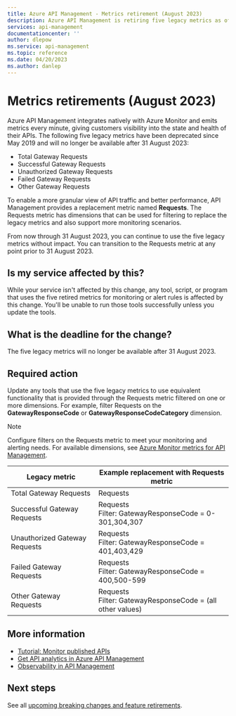 ```yaml
---
title: Azure API Management - Metrics retirement (August 2023)
description: Azure API Management is retiring five legacy metrics as of August 2023. If you monitor your API Management instance using these metrics, you must update your monitoring settings and alert rules to use the Requests metric.
services: api-management
documentationcenter: ''
author: dlepow
ms.service: api-management
ms.topic: reference
ms.date: 04/20/2023
ms.author: danlep
---
```


# Metrics retirements (August 2023)

Azure API Management integrates natively with Azure Monitor and emits metrics every minute, giving customers visibility into the state and health of their APIs. The following five legacy metrics have been deprecated since May 2019 and will no longer be available after 31 August 2023:

* Total Gateway Requests
* Successful Gateway Requests
* Unauthorized Gateway Requests
* Failed Gateway Requests
* Other Gateway Requests

To enable a more granular view of API traffic and better performance, API Management provides a replacement metric named **Requests**. The Requests metric has dimensions that can be used for filtering to replace the legacy metrics and also support more monitoring scenarios. 

From now through 31 August 2023, you can continue to use the five legacy metrics without impact. You can transition to the Requests metric at any point prior to 31 August 2023. 

## Is my service affected by this?

While your service isn't affected by this change, any tool, script, or program that uses the five retired metrics for monitoring or alert rules is affected by this change. You'll be unable to run those tools successfully unless you update the tools.

## What is the deadline for the change?

The five legacy metrics will no longer be available after 31 August 2023.

## Required action

Update any tools that use the five legacy metrics to use equivalent functionality that is provided through the Requests metric filtered on one or more dimensions. For example, filter Requests on the **GatewayResponseCode** or **GatewayResponseCodeCategory** dimension.

> [!NOTE]
> Configure filters on the Requests metric to meet your monitoring and alerting needs. For available dimensions, see [Azure Monitor metrics for API Management](../../azure-monitor/essentials/metrics-supported.md#microsoftapimanagementservice).


|Legacy metric  |Example replacement with Requests metric|
|---------|---------|
|Total Gateway Requests     | Requests        |
|Successful Gateway Requests     | Requests<br/> Filter: GatewayResponseCode = 0-301,304,307        |
|Unauthorized Gateway Requests     |  Requests<br/> Filter: GatewayResponseCode = 401,403,429      |
|Failed Gateway Requests     | Requests<br/> Filter: GatewayResponseCode = 400,500-599               |
|Other Gateway Requests     |  Requests<br/> Filter: GatewayResponseCode = (all other values)      |

## More information

* [Tutorial: Monitor published APIs](../api-management-howto-use-azure-monitor.md)
* [Get API analytics in Azure API Management](../howto-use-analytics.md)
* [Observability in API Management](../observability.md)

## Next steps

See all [upcoming breaking changes and feature retirements](overview.md).
